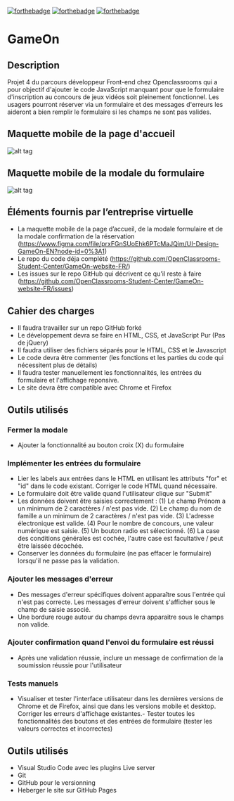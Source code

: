 [![forthebadge](https://forthebadge.com/images/badges/uses-html.svg)](https://forthebadge.com) [![forthebadge](https://forthebadge.com/images/badges/uses-css.svg)](https://forthebadge.com) [![forthebadge](https://forthebadge.com/images/badges/made-with-javascript.svg)](https://forthebadge.com)

# GameOn


## Description

Projet 4 du parcours développeur Front-end chez Openclassrooms qui a pour objectif d'ajouter le code JavaScript manquant pour que le formulaire d'inscription au concours de jeux vidéos soit pleinement fonctionnel. Les usagers pourront réserver via un formulaire et des messages d'erreurs les aideront a bien remplir le formulaire si les champs ne sont pas valides.

## Maquette mobile de la page d'accueil

![alt tag](.maquettes/maquette-accueil.png)

## Maquette mobile de la modale du formulaire

![alt tag](.maquettes/maquette-form.png)

## Éléments fournis par l’entreprise virtuelle

- La maquette mobile de la page d’accueil, de la modale formulaire et de la modale confirmation de la réservation (https://www.figma.com/file/prxFGnSUoEhk6PTcMaJQim/UI-Design-GameOn-EN?node-id=0%3A1)
- Le repo du code déja complété (https://github.com/OpenClassrooms-Student-Center/GameOn-website-FR/)
- Les issues sur le repo GitHub qui décrivent ce qu'il reste à faire (https://github.com/OpenClassrooms-Student-Center/GameOn-website-FR/issues)


## Cahier des charges

- Il faudra travailler sur un repo GitHub forké
- Le développement devra se faire en HTML, CSS, et JavaScript Pur (Pas de jQuery)
- Il faudra utiliser des fichiers séparés pour le HTML, CSS et le Javascript
- Le code devra être commenter (les fonctions et les parties du code qui nécessitent plus de détails)
- Il faudra tester manuellement les fonctionnalités, les entrées du formulaire et l'affichage reponsive.
- Le site devra être compatible avec Chrome et Firefox

## Outils utilisés

### Fermer la modale
- Ajouter la fonctionnalité au bouton croix (X) du formulaire 

### Implémenter les entrées du formulaire
- Lier les labels aux entrées dans le HTML en utilisant les attributs "for" et "id" dans le code existant. Corriger le code HTML quand nécessaire. 
- Le formulaire doit être valide quand l'utilisateur clique sur "Submit"
- Les données doivent être saisies correctement :
(1) Le champ Prénom a un minimum de 2 caractères / n'est pas vide.
(2) Le champ du nom de famille a un minimum de 2 caractères / n'est pas vide.
(3) L'adresse électronique est valide.
(4) Pour le nombre de concours, une valeur numérique est saisie.
(5) Un bouton radio est sélectionné.
(6) La case des conditions générales est cochée, l'autre case est facultative / peut être laissée décochée.
- Conserver les données du formulaire (ne pas effacer le formulaire) lorsqu'il ne passe pas la validation.


### Ajouter les messages d'erreur
- Des messages d'erreur spécifiques doivent apparaître sous l'entrée qui n'est pas correcte. Les messages d'erreur doivent s'afficher sous le champ de saisie associé.
- Une bordure rouge autour du champs devra apparaitre sous le champs non valide. 

### Ajouter confirmation quand l'envoi du formulaire est réussi
- Après une validation réussie, inclure un message de confirmation de la soumission réussie pour l'utilisateur

### Tests manuels
- Visualiser et tester l'interface utilisateur dans les dernières versions de Chrome et de Firefox, ainsi que dans les versions mobile et desktop. Corriger les erreurs d'affichage existantes.- Tester toutes les fonctionnalités des boutons et des entrées de formulaire (tester les valeurs correctes et incorrectes)


## Outils utilisés

- Visual Studio Code avec les plugins Live server
- Git
- GitHub pour le versionning
- Heberger le site sur GitHub Pages